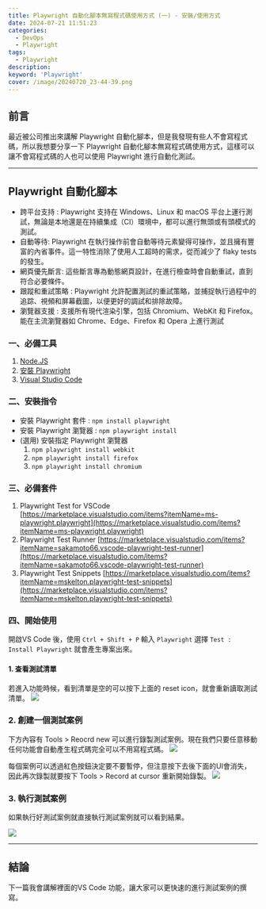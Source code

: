 ```yaml
---
title: Playwright 自動化腳本無寫程式碼使用方式 (一) - 安裝/使用方式
date: 2024-07-21 11:51:23
categories: 
  - DevOps
  - Playwright
tags: 
  - Playwright
description:
keyword: 'Playwright'
cover: /image/20240720_23-44-39.png
---
```


## 前言
最近被公司推出來講解 Playwright 自動化腳本，但是我發現有些人不會寫程式碼，所以我想要分享一下 Playwright 自動化腳本無寫程式碼使用方式，這樣可以讓不會寫程式碼的人也可以使用 Playwright 進行自動化測試。

--- 

## Playwright 自動化腳本
- 跨平台支持 : Playwright 支持在 Windows、Linux 和 macOS 平台上運行測試，無論是本地還是在持續集成（CI）環境中，都可以進行無頭或有頭模式的測試。
- 自動等待: Playwright 在執行操作前會自動等待元素變得可操作，並且擁有豐富的內省事件。這一特性消除了使用人工超時的需求，從而減少了 flaky tests 的發生。
- 網頁優先斷言: 這些斷言專為動態網頁設計，在進行檢查時會自動重試，直到符合必要條件。
- 跟蹤和重試策略 : Playwright 允許配置測試的重試策略，並捕捉執行過程中的追踪、視頻和屏幕截圖，以便更好的調試和排除故障。
- 瀏覽器支援 : 支援所有現代渲染引擎，包括 Chromium、WebKit 和 Firefox。能在主流瀏覽器如 Chrome、Edge、Firefox 和 Opera 上進行測試

### 一、必備工具
1. [Node.JS](https://nodejs.org/zh-cn)
2. [安裝 Playwright](https://www.npmjs.com/package/playwright)
3. [Visual Studio Code](https://code.visualstudio.com/)


### 二、安裝指令
- 安裝 Playwright 套件 : ```npm install playwright```
- 安裝 Playwright 瀏覽器 : ```npm playwright install```
- (選用) 安裝指定 Playwright 瀏覽器 
  1. ```npm playwright install webkit```
  2. ```npm playwright install firefox```
  3. ```npm playwright install chromium```

### 三、必備套件
1. Playwright Test for VSCode
[https://marketplace.visualstudio.com/items?itemName=ms-playwright.playwright](https://marketplace.visualstudio.com/items?itemName=ms-playwright.playwright)
2. Playwright Test Runner
[https://marketplace.visualstudio.com/items?itemName=sakamoto66.vscode-playwright-test-runner](https://marketplace.visualstudio.com/items?itemName=sakamoto66.vscode-playwright-test-runner)
3. Playwright Test Snippets
[https://marketplace.visualstudio.com/items?itemName=mskelton.playwright-test-snippets](https://marketplace.visualstudio.com/items?itemName=mskelton.playwright-test-snippets)


### 四、開始使用
開啟VS Code 後，使用 ```Ctrl + Shift + P``` 輸入 ```Playwright``` 選擇 ```Test : Install Playwright``` 就會產生專案出來。

#### 1. 查看測試清單
若進入功能時候，看到清單是空的可以按下上面的 reset icon，就會重新讀取測試清單。 
![](/image/20240720_23-28-40.png)


### 2. 創建一個測試案例
下方內容有 Tools > Reocrd new 可以進行錄製測試案例。現在我們只要任意移動任何功能會自動產生程式碼完全可以不用寫程式碼。
![](/image/20240720_23-30-31.png)


每個案例可以透過紅色按鈕決定要不要暫停，但注意按下去後下面的UI會消失，因此再次錄製就要按下 Tools > Record at cursor 重新開始錄製。
![](/image/20240720_23-31-56.png)


### 3. 執行測試案例
如果執行好測試案例就直接執行測試案例就可以看到結果。

![](/image/20240720_23-42-44.png)

---

## 結論
下一篇我會講解裡面的VS Code 功能，讓大家可以更快速的進行測試案例的撰寫。